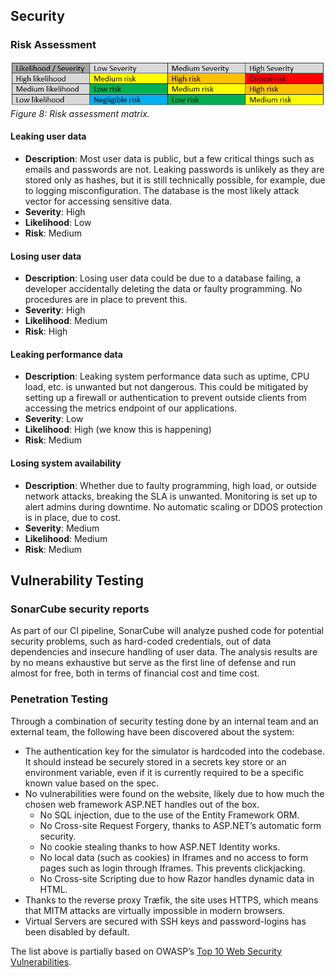 ## Security
### Risk Assessment

![Risk assessment matrix](./images/risk_matrix.png)<br/>
*Figure 8: Risk assessment matrix.*

#### Leaking user data

* **Description**: Most user data is public, but a few critical things such as emails and passwords are not. Leaking passwords is unlikely as they are stored only as hashes, but it is still technically possible, for example, due to logging misconfiguration. The database is the most likely attack vector for accessing sensitive data.
* **Severity**: High
* **Likelihood**: Low
* **Risk**: Medium

#### Losing user data

* **Description**: Losing user data could be due to a database failing, a developer accidentally deleting the data or faulty programming. No procedures are in place to prevent this.
* **Severity**: High
* **Likelihood**: Medium
* **Risk**: High

#### Leaking performance data
  
* **Description**: Leaking system performance data such as uptime, CPU load, etc. is unwanted but not dangerous. This could be mitigated by setting up a firewall or authentication to prevent outside clients from accessing the metrics endpoint of our applications.
* **Severity**: Low
* **Likelihood**: High (we know this is happening)
* **Risk**: Medium

#### Losing system availability
  
* **Description**: Whether due to faulty programming, high load, or outside network attacks, breaking the SLA is unwanted. Monitoring is set up to alert admins during downtime. No automatic scaling or DDOS protection is in place, due to cost.
* **Severity**: Medium
* **Likelihood**: Medium
* **Risk**: Medium

## Vulnerability Testing

### SonarCube security reports
As part of our CI pipeline, SonarCube will analyze pushed code for potential security problems, such as hard-coded credentials, out of data dependencies and insecure handling of user data. The analysis results are by no means exhaustive but serve as the first line of defense and run almost for free, both in terms of financial cost and time cost.

### Penetration Testing
Through a combination of security testing done by an internal team and an external team, the following have been discovered about the system:

* The authentication key for the simulator is hardcoded into the codebase. It should instead be securely stored in a secrets key store or an environment variable, even if it is currently required to be a specific known value based on the spec.
* No vulnerabilities were found on the website, likely due to how much the chosen web framework ASP.NET handles out of the box.
  * No SQL injection, due to the use of the Entity Framework ORM.
  * No Cross-site Request Forgery, thanks to ASP.NET’s automatic form security.
  * No cookie stealing thanks to how ASP.NET Identity works.
  * No local data (such as cookies) in Iframes and no access to form pages such as login through Iframes. This prevents clickjacking.
  * No Cross-site Scripting due to how Razor handles dynamic data in HTML.
* Thanks to the reverse proxy Træfik, the site uses HTTPS, which means that MITM attacks are virtually impossible in modern browsers.
* Virtual Servers are secured with SSH keys and password-logins has been disabled by default.

The list above is partially based on OWASP’s [Top 10 Web Security Vulnerabilities](https://owasp.org/www-project-top-ten/).
